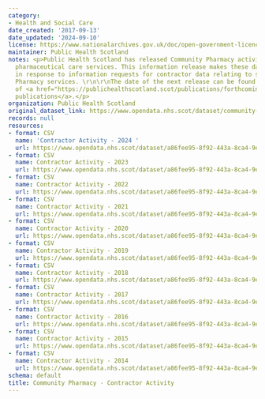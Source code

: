 ```yaml
---
category:
- Health and Social Care
date_created: '2017-09-13'
date_updated: '2024-09-10'
license: https://www.nationalarchives.gov.uk/doc/open-government-licence/version/3/
maintainer: Public Health Scotland
notes: <p>Public Health Scotland has released Community Pharmacy activity and direct
  pharmaceutical care services. This information release makes these data available
  in response to information requests for contractor data relating to specific Community
  Pharmacy services. \r\n\r\nThe date of the next release can be found on our list
  of <a href="https://publichealthscotland.scot/publications/forthcoming-publications/">forthcoming
  publications</a>.</p>
organization: Public Health Scotland
original_dataset_link: https://www.opendata.nhs.scot/dataset/community-pharmacy-contractor-activity
records: null
resources:
- format: CSV
  name: 'Contractor Activity - 2024 '
  url: https://www.opendata.nhs.scot/dataset/a86fee95-8f92-443a-8ca4-9e814557f3a5/resource/c727f34d-7073-478a-8187-4bb9825805b0/download/contractor-activity-2024.csv
- format: CSV
  name: Contractor Activity - 2023
  url: https://www.opendata.nhs.scot/dataset/a86fee95-8f92-443a-8ca4-9e814557f3a5/resource/99ac0285-9427-4144-bb85-edbe546eb37b/download/contractor-activity-2023.csv
- format: CSV
  name: Contractor Activity - 2022
  url: https://www.opendata.nhs.scot/dataset/a86fee95-8f92-443a-8ca4-9e814557f3a5/resource/39fe35f5-3af9-42ae-a791-c13a0c2a3e09/download/contractor-activity-2022.csv
- format: CSV
  name: Contractor Activity - 2021
  url: https://www.opendata.nhs.scot/dataset/a86fee95-8f92-443a-8ca4-9e814557f3a5/resource/58f982d6-47e7-4773-bb6e-5064115c5f81/download/contractor-activity-2021.csv
- format: CSV
  name: Contractor Activity - 2020
  url: https://www.opendata.nhs.scot/dataset/a86fee95-8f92-443a-8ca4-9e814557f3a5/resource/29a583a9-0527-4d60-a193-09a20cfb5069/download/contractor-activity-2020.csv
- format: CSV
  name: Contractor Activity - 2019
  url: https://www.opendata.nhs.scot/dataset/a86fee95-8f92-443a-8ca4-9e814557f3a5/resource/80274dba-3cca-4e31-8d0c-0a90c1ae46da/download/contractor-activity-2019.csv
- format: CSV
  name: Contractor Activity - 2018
  url: https://www.opendata.nhs.scot/dataset/a86fee95-8f92-443a-8ca4-9e814557f3a5/resource/a3484d2f-f744-4d20-876c-6e3db2909db6/download/contractor-activity-2018.csv
- format: CSV
  name: Contractor Activity - 2017
  url: https://www.opendata.nhs.scot/dataset/a86fee95-8f92-443a-8ca4-9e814557f3a5/resource/61f6e164-8e7e-4282-b691-50fbb14fd11c/download/contractor-activity-2017.csv
- format: CSV
  name: Contractor Activity - 2016
  url: https://www.opendata.nhs.scot/dataset/a86fee95-8f92-443a-8ca4-9e814557f3a5/resource/0ae561a7-e861-4854-8017-966bc6ad5eaf/download/contractor-activity-2016.csv
- format: CSV
  name: Contractor Activity - 2015
  url: https://www.opendata.nhs.scot/dataset/a86fee95-8f92-443a-8ca4-9e814557f3a5/resource/324c5d87-5d95-41aa-be38-140328d40b73/download/contractor-activity-2015.csv
- format: CSV
  name: Contractor Activity - 2014
  url: https://www.opendata.nhs.scot/dataset/a86fee95-8f92-443a-8ca4-9e814557f3a5/resource/9c22675d-c83f-4245-a0bd-0f1de64fa145/download/contractor-activity-2014.csv
schema: default
title: Community Pharmacy - Contractor Activity
---
```

